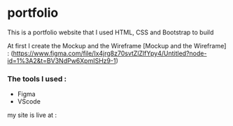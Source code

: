 # portfolio 
This is a portfolio website that I used HTML, CSS and Bootstrap to build


At first I create the Mockup and the Wireframe 
[Mockup and the Wireframe] :  (https://www.figma.com/file/Ix4jrg8z70svtZlZlfYpy4/Untitled?node-id=1%3A2&t=BV3NdPw6XpmISHz9-1)

### The tools I used :
- Figma
- VScode


my site is live at :

